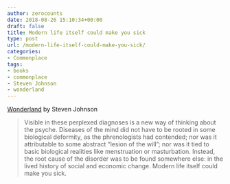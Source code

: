 ```yaml
---
author: zerocounts
date: 2018-08-26 15:10:34+00:00
draft: false
title: Modern life itself could make you sick
type: post
url: /modern-life-itself-could-make-you-sick/
categories:
- Commonplace
tags:
- books
- commonplace
- Steven Johnson
- wonderland
---
```


[Wonderland](https://www.penguinrandomhouse.com/books/533949/wonderland-by-steven-johnson/) by Steven Johnson

> Visible in these perplexed diagnoses is a new way of thinking about the psyche. Diseases of the mind did not have to be rooted in some biological deformity, as the phrenologists had contended; nor was it attributable to some abstract “lesion of the will”; nor was it tied to basic biological realities like menstruation or masturbation. Instead, the root cause of the disorder was to be found somewhere else: in the lived history of social and economic change. Modern life itself could make you sick.
